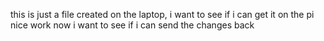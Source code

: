 this is just a file created on the laptop, i want to see if i can get it on the pi
nice work
now i want to see if i can send the changes back

